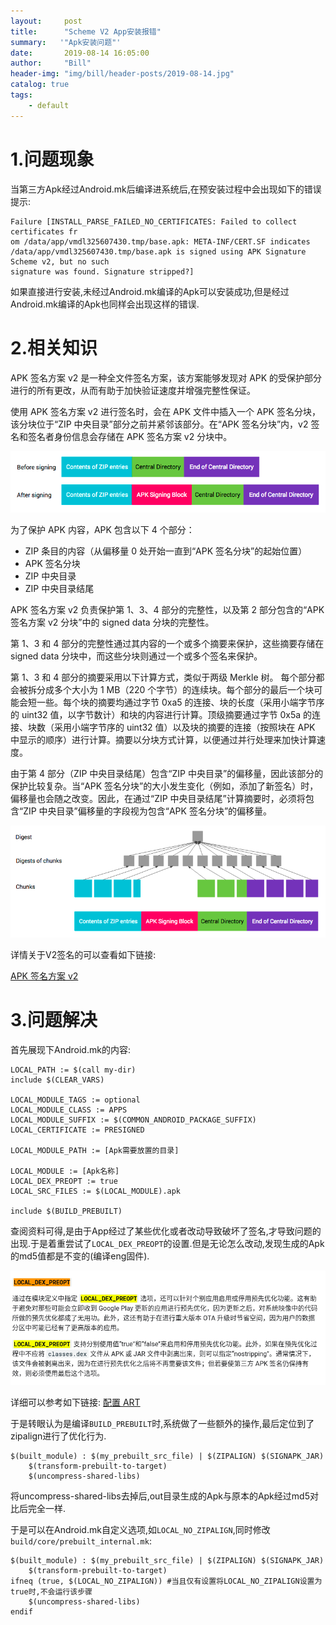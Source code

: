 ```yaml
---
layout:     post
title:      "Scheme V2 App安装报错"
summary:   '"Apk安装问题"'
date:       2019-08-14 16:05:00
author:     "Bill"
header-img: "img/bill/header-posts/2019-08-14.jpg"
catalog: true
tags:
    - default
---
```




# 1.问题现象

当第三方Apk经过Android.mk后编译进系统后,在预安装过程中会出现如下的错误提示:

```
Failure [INSTALL_PARSE_FAILED_NO_CERTIFICATES: Failed to collect certificates fr
om /data/app/vmdl325607430.tmp/base.apk: META-INF/CERT.SF indicates /data/app/vmdl325607430.tmp/base.apk is signed using APK Signature Scheme v2, but no such
signature was found. Signature stripped?]
```

如果直接进行安装,未经过Android.mk编译的Apk可以安装成功,但是经过Android.mk编译的Apk也同样会出现这样的错误.


# 2.相关知识

APK 签名方案 v2 是一种全文件签名方案，该方案能够发现对 APK 的受保护部分进行的所有更改，从而有助于加快验证速度并增强完整性保证。

使用 APK 签名方案 v2 进行签名时，会在 APK 文件中插入一个 APK 签名分块，该分块位于“ZIP 中央目录”部分之前并紧邻该部分。在“APK 签名分块”内，v2 签名和签名者身份信息会存储在 APK 签名方案 v2 分块中。

![](/img/bill/in-posts/2019-08-14/1.png)


为了保护 APK 内容，APK 包含以下 4 个部分：

- ZIP 条目的内容（从偏移量 0 处开始一直到“APK 签名分块”的起始位置）
- APK 签名分块
- ZIP 中央目录
- ZIP 中央目录结尾

APK 签名方案 v2 负责保护第 1、3、4 部分的完整性，以及第 2 部分包含的“APK 签名方案 v2 分块”中的 signed data 分块的完整性。

第 1、3 和 4 部分的完整性通过其内容的一个或多个摘要来保护，这些摘要存储在 signed data 分块中，而这些分块则通过一个或多个签名来保护。

第 1、3 和 4 部分的摘要采用以下计算方式，类似于两级 Merkle 树。 每个部分都会被拆分成多个大小为 1 MB（220 个字节）的连续块。每个部分的最后一个块可能会短一些。每个块的摘要均通过字节 0xa5 的连接、块的长度（采用小端字节序的 uint32 值，以字节数计）和块的内容进行计算。顶级摘要通过字节 0x5a 的连接、块数（采用小端字节序的 uint32 值）以及块的摘要的连接（按照块在 APK 中显示的顺序）进行计算。摘要以分块方式计算，以便通过并行处理来加快计算速度。

由于第 4 部分（ZIP 中央目录结尾）包含“ZIP 中央目录”的偏移量，因此该部分的保护比较复杂。当“APK 签名分块”的大小发生变化（例如，添加了新签名）时，偏移量也会随之改变。因此，在通过“ZIP 中央目录结尾”计算摘要时，必须将包含“ZIP 中央目录”偏移量的字段视为包含“APK 签名分块”的偏移量。

![](/img/bill/in-posts/2019-08-14/2.png)

详情关于V2签名的可以查看如下链接:

[APK 签名方案 v2](https://source.android.com/security/apksigning/v2)

# 3.问题解决

首先展现下Android.mk的内容:

```
LOCAL_PATH := $(call my-dir)
include $(CLEAR_VARS)

LOCAL_MODULE_TAGS := optional
LOCAL_MODULE_CLASS := APPS
LOCAL_MODULE_SUFFIX := $(COMMON_ANDROID_PACKAGE_SUFFIX)
LOCAL_CERTIFICATE := PRESIGNED

LOCAL_MODULE_PATH := [Apk需要放置的目录]

LOCAL_MODULE := [Apk名称]
LOCAL_DEX_PREOPT := true
LOCAL_SRC_FILES := $(LOCAL_MODULE).apk

include $(BUILD_PREBUILT)
```

查阅资料可得,是由于App经过了某些优化或者改动导致破坏了签名,才导致问题的出现.于是着重尝试了`LOCAL_DEX_PREOPT`的设置.但是无论怎么改动,发现生成的Apk的md5值都是不变的(编译eng固件).

![](/img/bill/in-posts/2019-08-14/3.png)

详细可以参考如下链接:
[配置 ART](https://source.android.com/devices/tech/dalvik/configure)

于是转眼认为是编译`BUILD_PREBUILT`时,系统做了一些额外的操作,最后定位到了zipalign进行了优化行为.

```
$(built_module) : $(my_prebuilt_src_file) | $(ZIPALIGN) $(SIGNAPK_JAR)
	$(transform-prebuilt-to-target)
	$(uncompress-shared-libs)
```

将uncompress-shared-libs去掉后,out目录生成的Apk与原本的Apk经过md5对比后完全一样.

于是可以在Android.mk自定义选项,如`LOCAL_NO_ZIPALIGN`,同时修改`build/core/prebuilt_internal.mk`:

```
$(built_module) : $(my_prebuilt_src_file) | $(ZIPALIGN) $(SIGNAPK_JAR)
	$(transform-prebuilt-to-target)
ifneq (true, $(LOCAL_NO_ZIPALIGN)) #当且仅有设置将LOCAL_NO_ZIPALIGN设置为true时,不会运行该步骤
	$(uncompress-shared-libs)
endif
```

